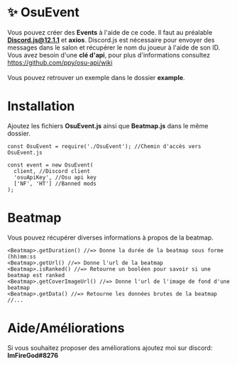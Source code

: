 # ✨ OsuEvent

Vous pouvez créer des <strong>Events</strong> à l'aide de ce code. Il faut au préalable <strong>Discord.js@12.1.1</strong> et <strong>axios</strong>. Discord.js est nécessaire pour envoyer des messages dans le salon et récupérer le nom du joueur à l'aide de son ID.<br>Vous avez besoin d'une <strong>clé d'api</strong>, pour plus d'informations consultez https://github.com/ppy/osu-api/wiki
<br><br>Vous pouvez retrouver un exemple dans le dossier <strong>example</strong>.

# Installation

Ajoutez les fichiers <strong>OsuEvent.js</strong> ainsi que <strong>Beatmap.js</strong> dans le même dossier.
```JS
const OsuEvent = require('./OsuEvent'); //Chemin d'accès vers OsuEvent.js

const event = new OsuEvent(
  client, //Discord client
  'osuApiKey', //Osu api key
  ['NF', 'HT'] //Banned mods
);
```

# Beatmap

Vous pouvez récupérer diverses informations à propos de la beatmap.
```JS
<Beatmap>.getDuration() //=> Donne la durée de la beatmap sous forme (hh)mm:ss
<Beatmap>.getUrl() //=> Donne l'url de la beatmap
<Beatmap>.isRanked() //=> Retourne un booléen pour savoir si une beatmap est ranked
<Beatmap>.getCoverImageUrl() //=> Donne l'url de l'image de fond d'une beatmap
<Beatmap>.getData() //=> Retourne les données brutes de la beatmap
//...
```

# Aide/Améliorations

Si vous souhaitez proposer des améliorations ajoutez moi sur discord: <strong>ImFireGod#8276</strong>

